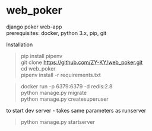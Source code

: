 # web_poker
django poker web-app  
prerequisites: docker, python 3.x, pip, git

Installation  
> pip install pipenv  
git clone https://github.com/ZY-KY/web_poker.git  
cd web_poker  
pipenv install -r requirements.txt  

> docker run -p 6379:6379 -d redis:2.8  
python manage.py migrate  
python manage.py createsuperuser  

to start dev server - takes same parameters as runserver  
> python manage.py startserver  
